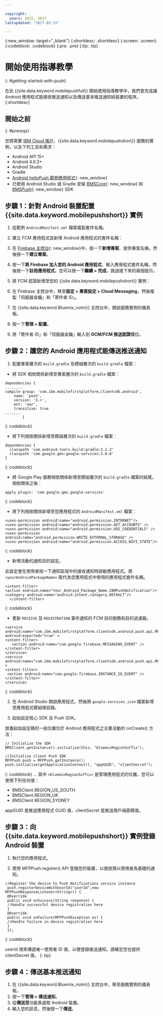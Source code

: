 ```yaml
---

copyright:
  years: 2015, 2017
lastupdated: "2017-05-31"

---
```


{:new_window: target="_blank"}
{:shortdesc: .shortdesc}
{:screen: .screen}
{:codeblock: .codeblock}
{:pre: .pre}
{:tip: .tip}

# 開始使用指導教學
{: #getting-started-with-push}

在此 {{site.data.keyword.mobilepushfull}} 開始使用指導教學中，我們會完成讓 Android 應用程式能接收推送通知以及傳送基本推送通知給裝置的程序。
{:shortdesc}

<div id="prerequisites"></div>

## 開始之前
{: #prereqs}

您將需要 [IBM Cloud 帳戶](https://console.bluemix.net/registration/)、{{site.data.keyword.mobilepushshort}} 服務的實例，以及下列工具和需求：

  * Android API 15+
  * Android 4.0.3+
  * Android Studio
  * Gradle
  * [Android helloPush 範例應用程式](https://github.com/ibm-bluemix-mobile-services/bms-samples-android-hellopush){: new_window}
  * 已使用 Android Studio 或 Gradle 安裝 [BMSCore](https://github.com/ibm-bluemix-mobile-services/bms-clientsdk-android-core){: new_window} 和
  [BMSPush](https://github.com/ibm-bluemix-mobile-services/bms-clientsdk-android-push){: new_window} SDK

## 步驟 1：針對 Android 裝置配置 {{site.data.keyword.mobilepushshort}} 實例

1. 從範例 `AndroidManifest.xml` 檔案複製套件名稱。

2. 建立 FCM 應用程式並新增 Android 應用程式的套件名稱：
  1. 在 [Firebase 主控台](https://console.firebase.google.com){: new_window}中，按一下**新增專案**、提供專案名稱，然後按一下**建立專案**。
  2. 按一下**將 Firebase 加入您的 Android 應用程式**、輸入應用程式套件名稱，然後按一下**註冊應用程式**。您可以按一下**繼續 > 完成**，跳過接下來的兩個提示。 

3. 將 FCM 認證新增至您的 {{site.data.keyword.mobilepushshort}} 實例：
  1. 在 Firebase 主控台中，移至**設定 > 專案設定 > Cloud Messaging**，然後複製「伺服器金鑰」和「寄件者 ID」。
  2. 在 {{site.data.keyword.Bluemix_notm}} 主控台中，開啟服務實例的儀表板。
  3. 按一下**管理 > 配置**。
  4. 將「寄件者 ID」和「伺服器金鑰」輸入到 **GCM/FCM 推送認證**欄位。

## 步驟 2：讓您的 Android 應用程式能傳送推送通知

1. 配置專案層次的 `build.gradle` 及模組層次的 `build.gradle` 檔案：

  * 將 SDK 相依關係新增至專案層次的 `build.gradle` 檔案：
  
  ```
  dependencies {
  ........
  compile group: 'com.ibm.mobilefirstplatform.clientsdk.android',
      name: 'push',
      version: '3.+',
      ext: 'aar',
      transitive: true
  .......
	      }
  ```
  {: codeblock}

  * 將下列相依關係新增至模組層次的 `build.gradle` 檔案：
  
  ```
  dependencies {
    classpath 'com.android.tools.build:gradle:2.2.3'
    classpath 'com.google.gms:google-services:3.0.0'
  }
  ```
  {: codeblock}
  
  * 將 Google Play 服務相依關係新增至模組層次的 `build.gradle` 檔案的結尾，相依關係之後：
  
  ```
  apply plugin: 'com.google.gms.google-services'
  ```
  {: codeblock}
  
  * 將下列相依關係新增至您應用程式的 `AndroidManifest.xml` 檔案：
  
  ```
  <uses-permission android:name="android.permission.INTERNET"/>
  <uses-permission android:name="android.permission.GET_ACCOUNTS" />
  <uses-permission android:name="android.permission.USE_CREDENTIALS" />
  <uses-permission android:name="android.permission.WRITE_EXTERNAL_STORAGE" />
  <uses-permission android:name="android.permission.ACCESS_WIFI_STATE"/>
  ```
  {: codeblock}
  
  * 新增活動的通知目的設定。 
  
  此設定會在使用者按一下通知區域中的接收通知時啟動應用程式。將
  `<yourAndroidPackageName>` 取代為您應用程式中使用的應用程式套件名稱。
  
  ```
  <intent-filter>
  <action android:name="Your_Android_Package_Name.IBMPushNotification"/>
  <category android:name="android.intent.category.DEFAULT"/>
 	</intent-filter>
  ```
  {: codeblock}
  
  * 更新 `RECEIVE` 及 `REGISTRATION` 事件通知的 FCM 目的服務和目的過濾器。
  
  ```
  <service android:name="com.ibm.mobilefirstplatform.clientsdk.android.push.api.MFPPushIntentService"
  android:exported="true" >
  <intent-filter>
     <action android:name="com.google.firebase.MESSAGING_EVENT" />
  </intent-filter>
  </service>
  <service
  android:name="com.ibm.mobilefirstplatform.clientsdk.android.push.api.MFPPush"android:exported="true" >
  <intent-filter>
   <action android:name="com.google.firebase.INSTANCE_ID_EVENT" />
  </intent-filter>
  </service>
  ```
  {: codeblock}
  
2. 在 Android Studio 開啟應用程式，然後將 `google-services.json` 檔案新增至應用程式模組根目錄。

3. 起始設定核心 SDK 及 Push SDK。 

放置起始設定碼的一般位置位於 Android 應用程式之主要活動的 onCreate() 方法：

```
// Initialize the SDK
BMSClient.getInstance().initialize(this, "bluemixRegionSuffix");

//Initialize client Push SDK
MFPPush push = MFPPush.getInstance();
push.initialize(getApplicationContext(), "appGUID", "clientSecret");
```
{: codeblock}
... 其中 `<bluemixRegionSuffix>` 是管理應用程式的位置。您可以使用下列任何值：

  * BMSClient.REGION_US_SOUTH
  * BMSClient.REGION_UK
  * BMSClient.REGION_SYDNEY

appGUID 是推送應用程式 GUID 值，clientSecret 是推送用戶端密碼值。 

## 步驟 3：向 {{site.data.keyword.mobilepushshort}} 實例登錄 Android 裝置

1. 執行您的應用程式。

2. 使用 MFPPush.register() API 登錄您的裝置，以便啟用以使用者為基礎的通知。

```
//Register the device to Push Notifications service instance
 push.registerDeviceWithUserId("userId",new MFPPushResponseListener<String>() {
 @Override	
 public void onSuccess(String response) {
 //Handle successful device registration here
 }
 @Override	
 public void onFailure(MFPPushException ex) {
 //Handle failure in device registration here
 }
 });
 ```
 {: codeblock}
 
 
 userId 用來傳遞唯一使用者 ID 值，以便登錄推送通知。請確定您也提供 clientSecret 值。
 {: tip}
 
 ## 步驟 4：傳送基本推送通知
 
 1. 在 {{site.data.keyword.Bluemix_notm}} 主控台中，移至服務實例的儀表板。
 2. 按一下**管理 > 傳送通知**。
 3. 從**傳送至**功能表選取 Android 裝置。
 4. 輸入您的訊息，然後按一下**傳送**。 
 
